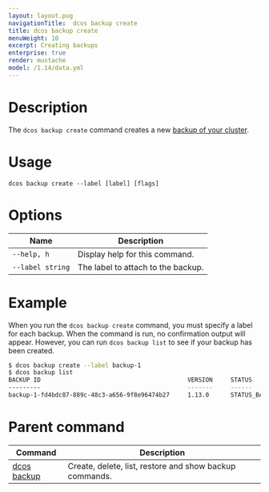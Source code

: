 ```yaml
---
layout: layout.pug
navigationTitle:  dcos backup create
title: dcos backup create
menuWeight: 10
excerpt: Creating backups
enterprise: true
render: mustache
model: /1.14/data.yml
---
```


# Description

The `dcos backup create` command creates a new [backup of your cluster](/mesosphere/dcos/1.14/administering-clusters/backup-and-restore/).

# Usage

```
dcos backup create --label [label] [flags]
```

# Options

| Name | Description |
|---------|-------------|
| `--help, h`   |  Display help for this command. |
| `--label string` | The label to attach to the backup. |

# Example

When you run the `dcos backup create` command, you must specify a label for each backup. When the command is run, no confirmation output will appear. However, you can run `dcos backup list` to see if your backup has been created.

```bash
$ dcos backup create --label backup-1
$ dcos backup list
BACKUP ID                                         VERSION     STATUS                TIMESTAMP
---------                                         -------     ------                ---------
backup-1-fd4bdc87-889c-48c3-a656-9f8e96474b27     1.13.0      STATUS_BACKING_UP     2019-03-18 23:06:41.836197172 +0000 UTC
```

# Parent command

| Command | Description |
|---------|-------------|
| [dcos backup](/mesosphere/dcos/1.14/cli/command-reference/dcos-backup/) |  Create, delete, list, restore and show backup commands. |


